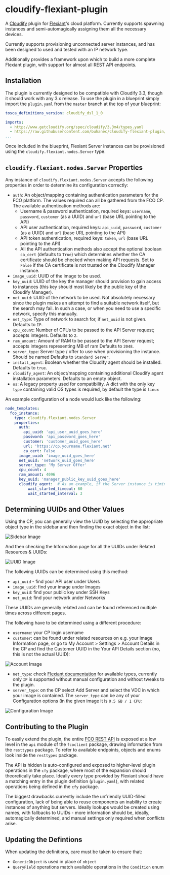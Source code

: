 cloudify-flexiant-plugin
========================

A [Cloudify](http://getcloudify.org/) plugin for [Flexiant](https://www.flexiant.com/)'s cloud platform. Currently supports spawning instances and semi-automagically assigning them all the necessary devices.

Currently supports provisioning unconnected server instances, and has been designed to used and tested with an IP network type.

Additionally provides a framework upon which to build a more complete Flexiant plugin, with support for almost all REST API endpoints.

Installation
------------

The plugin is currently designed to be compatible with Cloudify 3.3, though it should work with any 3.x release. To use the plugin in a blueprint simply import the `plugin.yaml` from the `master` branch at the top of your blueprint:

```yaml
tosca_definitions_version: cloudify_dsl_1_0

imports:
  - http://www.getcloudify.org/spec/cloudify/3.3m4/types.yaml
  - https://raw.githubusercontent.com/buhanec/cloudify-flexiant-plugin/master/plugin.yaml
...
```

Once included in the blueprint, Flexiant Server instances can be provisioned using the `cloudify.flexiant.nodes.Server` type.

`cloudify.flexiant.nodes.Server` Properties
-------------------------------------------

Any instance of `cloudify.flexiant.nodes.Server` accepts the following properties in order to determine its configuration correctly:

* `auth`: An object/mapping containing authentication parameters for the FCO platform. The values required can all be gathered from the FCO CP. The available authentication methods are:
    * Username & password authentication, required keys: `username`, `password`, `customer` (as a UUID) and `url` (base URL pointing to the API)
    * API user authentication, required keys: `api_uuid`, `password`, `customer` (as a UUID) and `url` (base URL pointing to the API)
    * API token authentication, required keys: `token`, `url` (base URL pointing to the API)
    * All the API authentication methods also accept the optional boolean `ca_cert` (defaults to `True`) which determines whether the CA certificate should be checked when making API requests. Set to `False` if the CA certificate is not trusted on the Cloudify Manager instance.
* `image_uuid`: UUID of the image to be used.
* `key_uuid`: UUID of the key the manager should provision to gain access to instances (this key should most likely be the public key of the Cloudify Manager).
* `net_uuid`: UUID of the network to be used. Not absolutely necessary since the plugin makes an attempt to find a suitable network itself, but the search may fail. In such a case, or when you need to use a specific network, specify this manually.
* `net_type`: Type of network to search for, if `net_uuid` is not given. Defaults to `IP`.
* `cpu_count`: Number of CPUs to be passed to the API Server request; accepts integers. Defaults to `2`.
* `ram_amount`: Amount of RAM to be passed to the API Server request; accepts integers representing MB of ram Defaults to `2048`.
* `server_type`: Server type / offer to use when provisioning the instance. Should be named Defaults to `Standard Server`.
* `install_agent`: Boolean whether the Cloudify agent should be installed. Defaults to `true`.
* `cloudify_agent`: An object/mapping containing additional Cloudify agent installation parameters. Defaults to an empty object.
* `os`: A legacy property used for compatibility. A dict with the only key `type` containing valid OS types is required, by default the type is `linux`

An example configuration of a node would luck like the following:
```yaml
node_templates:
  fco_instance:
    type: cloudify.flexiant.nodes.Server
    properties:
      auth:
        api_uuid: 'api_user_uuid_goes_here'
        password: 'api_password_goes_here'
        customer: 'customer_uuid_goes_here'
        url: 'https://cp.yourname.flexiant.net'
        ca_cert: False
      image_uuid: 'image_uuid_goes_here'
      net_uuid: 'network_uuid_goes_here'
      server_type: 'My Server Offer'
      cpu_count: 4
      ram_amount: 4096
      key_uuid: 'manager_public_key_uuid_goes_here'
      cloudify_agent:  # As an example, if the Server instance is timing out with the lower default timeout
          wait_started_timeout: 60
          wait_started_interval: 3
```

Determining UUIDs and Other Values
----------------------------------

Using the CP, you can generally view the UUID by selecting the appropriate object type in the sidebar and then finding the exact object in the list:

![Sidebar Image](https://i.imgur.com/XyUZJaL.png)

And then checking the Information page for all the UUIDs under Related Resources & UUIDs:

![UUID Image](https://i.imgur.com/v4PhoYk.png)

The following UUIDs can be determined using this method:

* `api_uuid` - find your API user under Users
* `image_uuid`: find your image under Images
* `key_uuid`: find your public key under SSH Keys
* `net_uuid`: find your network under Networks

These UUIDs are generally related and can be found referenced multiple times across different pages.

The following have to be determined using a different procedure:

* `username`: your CP login username
* `customer`: can be found under related resources on e.g. your image Information page, or go to My Account > Settings > Account Details in the CP and find the Customer UUID in the Your API Details section (no, this is not the actual UUID):

![Account Image](https://i.imgur.com/M7En9W4.png)

* `net_type`: check [Flexiant documentation](http://docs.flexiant.com/display/DOCS/Introduction+to+Flexiant+Cloud+Orchestrator) for available types, currently only `IP` is supported without manual configuration and without tweaks to the plugin.
* `server_type`: on the CP select Add Server and select the VDC in which your image is contained. The `server_type` can be any of your Configuration options (in the given image it is `0.5 GB / 1 CPU`:

![Configuration Image](https://i.imgur.com/Sl6cwVF.png)

Contributing to the Plugin
--------------------------

To easily extend the plugin, the entire [FCO REST API](http://docs.flexiant.com/display/DOCS/REST+documentation) is exposed at a low level in the `api` module of the `fcoclient` package, drawing information from the `resttypes` package. To refer to available endpoints, objects and enums look inside the `resttypes` package.

The API is hidden is auto-configured and exposed to higher-level plugin operations in the `cfy` package, where most of the expansion should theoretically take place. Ideally every type provided by Flexiant should have a matching entry in the plugin definition (`plugin.yaml`), with related operations being defined in the `cfy` package.

The biggest drawbacks currently include the unfriendly UUID-filled configuration, lack of being able to reuse components an inability to create instances of anything but servers. Ideally lookups would be created using names, with fallbacks to UUIDs - more information should be, ideally, automagically determined, and manual settings only required when conflicts arise.

Updating the Defintions
-----------------------

When updating the definitions, care must be taken to ensure that:

* `GenericObject` is used in place of `object`
* `QueryField` operations match available operations in the `Condition` enum
